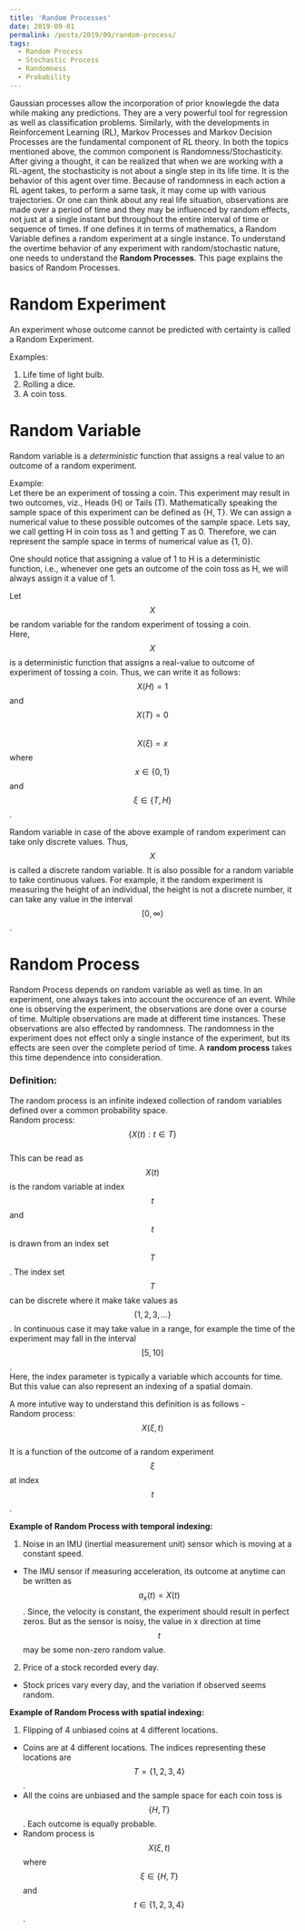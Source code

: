 ```yaml
---
title: 'Random Processes'
date: 2019-09-01
permalink: /posts/2019/09/random-process/
tags:
  - Random Process
  - Stochastic Process
  - Randomness
  - Probability
---
```


Gaussian processes allow the incorporation of prior knowlegde the data while making any predictions. They are a very powerful tool for regression as well as classification problems. Similarly, with the developments in Reinforcement Learning (RL), Markov Processes and Markov Decision Processes are the fundamental component of RL theory. In both the topics mentioned above, the common component is Randomness/Stochasticity. After giving a thought, it can be realized that when we are working with a RL-agent, the stochasticity is not about a single step in its life time. It is the behavior of this agent over time. Because of randomness in each action a RL agent takes, to perform a same task, it may come up with various trajectories. Or one can think about any real life situation, observations are made over a period of time and they may be influenced by random effects, not just at a single instant but throughout the entire interval of time or sequence of times. If one defines it in terms of mathematics, a Random Variable defines a random experiment at a single instance. To understand the overtime behavior of any experiment with random/stochastic nature, one needs to understand the **Random Processes**. This page explains the basics of Random Processes.

Random Experiment
===
An experiment whose outcome cannot be predicted with certainty is called a Random Experiment.

Examples:
1. Life time of light bulb.
2. Rolling a dice.
3. A coin toss.

Random Variable
===
Random variable is a *deterministic* function that assigns a real value to an outcome of a random experiment.

Example:  
Let there be an experiment of tossing a coin. This experiment may result in two outcomes, viz., Heads (H) or Tails (T). Mathematically speaking the sample space of this experiment can be defined as {H, T}. We can assign a numerical value to these possible outcomes of the sample space. Lets say, we call getting H in coin toss as 1 and getting T as 0. Therefore, we can represent the sample space in terms of numerical value as {1, 0}.

One should notice that assigning a value of 1 to H is a deterministic function, i.e., whenever one gets an outcome of the coin toss as H, we will always assign it a value of 1.

Let $$X$$ be random variable for the random experiment of tossing a coin.  
Here, $$X$$ is a deterministic function that assigns a real-value to outcome of experiment of tossing a coin.
Thus, we can write it as follows:  
$$X(H) = 1$$ and $$X(T)=0$$  
$$X(\xi)=x$$ where $$x\in\{0, 1\}$$ and $$\xi\in\{T, H\}$$.

Random variable in case of the above example of random experiment can take only discrete values. Thus, $$X$$ is called a discrete random variable. It is also possible for a random variable to take continuous values. For example, it the random experiment is measuring the height of an individual, the height is not a discrete number, it can take any value in the interval $$[0, \infty)$$.

Random Process
===
Random Process depends on random variable as well as time. In an experiment, one always takes into account the occurence of an event. While one is observing the experiment, the observations are done over a course of time. Multiple observations are made at different time instances. These observations are also effected by randomness. The randomness in the experiment does not effect only a single instance of the experiment, but its effects are seen over the complete period of time. A **random process** takes this time dependence into consideration.

### Definition:
The random process is an infinite indexed collection of random variables defined over a common probability space.  
Random process: $$\{X(t): t\in T\}$$  
This can be read as $$X(t)$$ is the random variable at index $$t$$ and $$t$$ is drawn from an index set $$T$$. The index set $$T$$ can be discrete where it make take values as $$\{1, 2, 3, ...\}$$. In continuous case it may take value in a range, for example the time of the experiment may fall in the interval $$[5, 10]$$.  
Here, the index parameter is typically a variable which accounts for time. But this value can also represent an indexing of a spatial domain.

A more intutive way to understand this definition is as follows -  
Random process: $$X(\xi, t)$$   
It is a function of the outcome of a random experiment $$\xi$$ at index $$t$$.

**Example of Random Process with temporal indexing:**
1. Noise in an IMU (inertial measurement unit) sensor which is moving at a constant speed.
  * The IMU sensor if measuring acceleration, its outcome at anytime can be written as $$a_{x}(t) = X(t)$$. Since, the velocity is constant, the experiment should result in perfect zeros. But as the sensor is noisy, the value in x direction at time $$t$$ may be some non-zero random value.
2. Price of a stock recorded every day.
  * Stock prices vary every day, and the variation if observed seems random.
  

**Example of Random Process with spatial indexing:**
1. Flipping of 4 unbiased coins at 4 different locations.
  * Coins are at 4 different locations. The indices representing these locations are $$T=\{1, 2, 3, 4\}$$.
  * All the coins are unbiased and the sample space for each coin toss is $$\{H, T\}$$. Each outcome is equally probable.
  * Random process is $$X(\xi, t)$$ where $$\xi \in \{H, T\}$$ and $$t \in \{1, 2, 3, 4\}$$.
  
  



